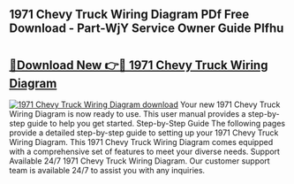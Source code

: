 ## 1971 Chevy Truck Wiring Diagram PDf Free Download - Part-WjY Service Owner Guide PIfhu

# <h2><a href="http://dfuru2y.blite.top/?on=1971+Chevy+Truck+Wiring+Diagram">🔗Download New 👉🔴 1971 Chevy Truck Wiring Diagram</a></h2>

[![1971 Chevy Truck Wiring Diagram download](https://i.imgur.com/lujVjoI.png)](http://dfuru2y.blite.top/?on=1971+Chevy+Truck+Wiring+Diagram)
Your new 1971 Chevy Truck Wiring Diagram is now ready to use. This user manual provides a step-by-step guide to help you get started. Step-by-Step Guide The following pages provide a detailed step-by-step guide to setting up your 1971 Chevy Truck Wiring Diagram. This 1971 Chevy Truck Wiring Diagram comes equipped with a comprehensive set of features to meet your diverse needs. Support Available 24/7 1971 Chevy Truck Wiring Diagram. Our customer support team is available 24/7 to assist you with any inquiries.
